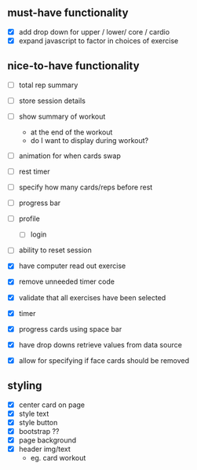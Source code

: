 ## must-have functionality
* [x] add drop down for upper / lower/ core / cardio
* [x] expand javascript to factor in choices of exercise

## nice-to-have functionality
* [ ] total rep summary
* [ ] store session details
* [ ] show summary of workout
  * at the end of the workout
  * do I want to display during workout?
* [ ] animation for when cards swap
* [ ] rest timer
* [ ] specify how many cards/reps before rest
* [ ] progress bar
* [ ] profile
  * [ ] login
* [ ] ability to reset session
* [x] have computer read out exercise
* [x] remove unneeded timer code
* [x] validate that all exercises have been selected
* [x] timer
* [x] progress cards using space bar
* [x] have drop downs retrieve values from data source
* [x] allow for specifying if face cards should be removed


## styling
* [x] center card on page
* [x] style text
* [x] style button
* [x] bootstrap ??
* [x] page background
* [x] header img/text
  * eg. card workout